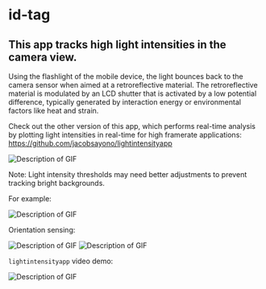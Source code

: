 # id-tag

## This app tracks high light intensities in the camera view.

Using the flashlight of the mobile device, the light bounces back to the camera sensor when aimed at a retroreflective material. The retroreflective material is modulated by an LCD shutter that is activated by a low potential difference, typically generated by interaction energy or environmental factors like heat and strain.

Check out the other version of this app, which performs real-time analysis by plotting light intensities in real-time for high framerate applications: https://github.com/jacobsayono/lightintensityapp

![Description of GIF](/assets/IMG_5477.gif)

Note: Light intensity thresholds may need better adjustments to prevent tracking bright backgrounds.

For example:

![Description of GIF](/assets/20231012_171446.gif)

Orientation sensing:

![Description of GIF](/assets/outward.gif)
![Description of GIF](/assets/outward_1.gif)

`lightintensityapp` video demo:

![Description of GIF](/assets/rbb.gif)
